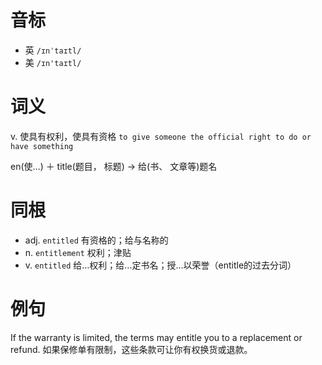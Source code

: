 # 音标

- 英 `/ɪnˈtaɪtl/`
- 美 `/ɪn'taɪtl/`

# 词义

v. 使具有权利，使具有资格
`to give someone the official right to do or have something`



en(使…) ＋ title(题目， 标题) → 给(书、 文章等)题名

# 同根

- adj. `entitled` 有资格的；给与名称的
- n. `entitlement` 权利；津贴
- v. `entitled` 给…权利；给…定书名；授…以荣誉（entitle的过去分词）

# 例句

If the warranty is limited, the terms may entitle you to a replacement or refund.
如果保修单有限制，这些条款可让你有权换货或退款。


